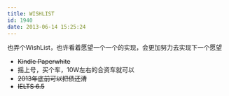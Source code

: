 ```yaml
---
title: WISHLIST
id: 1940
date: 2013-06-14 15:25:24
---
```


也弄个WishList，也许看着愿望一个一个的实现，会更加努力去实现下一个愿望

*   ~~Kindle Paperwhite~~
*   摇上号，买个车，10W左右的合资车就可以
*   ~~2013年底前可以把债还清~~
*   ~~IELTS 6.5~~
